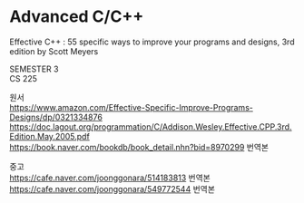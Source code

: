 # Advanced C/C++
Effective C++ : 55 specific ways to improve your programs
and designs, 3rd edition
by Scott Meyers

SEMESTER 3<br>
CS 225

원서<br>
https://www.amazon.com/Effective-Specific-Improve-Programs-Designs/dp/0321334876<br>
https://doc.lagout.org/programmation/C/Addison.Wesley.Effective.CPP.3rd.Edition.May.2005.pdf<br>
https://book.naver.com/bookdb/book_detail.nhn?bid=8970299 번역본


중고<br>
https://cafe.naver.com/joonggonara/514183813 번역본 <br>
https://cafe.naver.com/joonggonara/549772544 번역본
